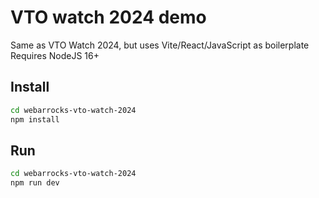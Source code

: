 # VTO watch 2024 demo


Same as VTO Watch 2024, but uses Vite/React/JavaScript as boilerplate
Requires NodeJS 16+


## Install

```bash
cd webarrocks-vto-watch-2024
npm install
``` 


## Run


```bash
cd webarrocks-vto-watch-2024
npm run dev
``` 

